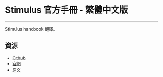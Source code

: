 # Stimulus 官方手冊 - 繁體中文版
---

Stimulus handbook 翻譯。


## 資源

* [Github](https://github.com/stimulusjs/stimulus/tree/master/handbook)
* [官網](https://stimulusjs.org/)
* [原文](https://stimulusjs.org/handbook/introduction)